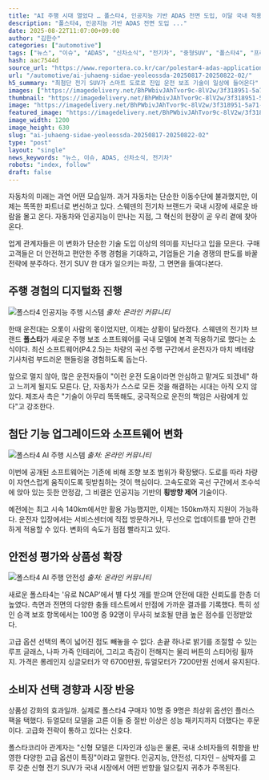 ```yaml
---
title: "AI 주행 시대 열었다 … 폴스타4, 인공지능 기반 ADAS 전면 도입, 이달 국내 적용​"
description: "폴스타4, 인공지능 기반 ADAS 전면 도입 ..."
date: 2025-08-22T11:07:00+09:00
author: "김한수"
categories: ["automotive"]
tags: ["뉴스", "이슈", "ADAS", "신차소식", "전기차", "중형SUV", "폴스타4", "프리미엄", "AI핸들링혁신", "주행감각진화"]
hash: aac7544d
source_url: "https://www.reportera.co.kr/car/polestar4-adas-application/"
url: "/automotive/ai-juhaeng-sidae-yeoleossda-20250817-20250822-02/"
h5_summary: "최첨단 전기 SUV가 스마트 도로로 진입 운전 보조 기술이 일상에 들어온다"
images: ["https://imagedelivery.net/BhPWbivJAhTvor9c-8lV2w/3f318951-5a71-48d5-ad8a-c77f935ad800/public", "https://imagedelivery.net/BhPWbivJAhTvor9c-8lV2w/07b41879-586a-4474-f313-3e9983bc5900/public", "https://imagedelivery.net/BhPWbivJAhTvor9c-8lV2w/eaad4440-fc15-40d3-d3ce-5c491db26100/public", "https://imagedelivery.net/BhPWbivJAhTvor9c-8lV2w/2c5e8164-9032-4f35-f926-85f4073fa900/public"]
thumbnail: "https://imagedelivery.net/BhPWbivJAhTvor9c-8lV2w/3f318951-5a71-48d5-ad8a-c77f935ad800/public"
image: "https://imagedelivery.net/BhPWbivJAhTvor9c-8lV2w/3f318951-5a71-48d5-ad8a-c77f935ad800/public"
featured_image: "https://imagedelivery.net/BhPWbivJAhTvor9c-8lV2w/3f318951-5a71-48d5-ad8a-c77f935ad800/public"
image_width: 1200
image_height: 630
slug: "ai-juhaeng-sidae-yeoleossda-20250817-20250822-02"
type: "post"
layout: "single"
news_keywords: "뉴스, 이슈, ADAS, 신차소식, 전기차"
robots: "index, follow"
draft: false
---
```


자동차의 미래는 과연 어떤 모습일까. 과거 자동차는 단순한 이동수단에 불과했지만, 이제는 똑똑한 파트너로 변신하고 있다. 스웨덴의 전기차 브랜드가 국내 시장에 새로운 바람을 몰고 온다. 자동차와 인공지능이 만나는 지점, 그 혁신의 현장이 곧 우리 곁에 찾아온다.

업계 관계자들은 이 변화가 단순한 기술 도입 이상의 의미를 지닌다고 입을 모은다. 구매고객들은 더 안전하고 편안한 주행 경험을 기대하고, 기업들은 기술 경쟁의 판도를 바꿀 전략에 분주하다. 전기 SUV 한 대가 일으키는 파장, 그 면면을 들여다본다.

## 주행 경험의 디지털화 진행

![폴스타4 인공지능 주행 시스템](https://imagedelivery.net/BhPWbivJAhTvor9c-8lV2w/07b41879-586a-4474-f313-3e9983bc5900/public)
*출처: 온라인 커뮤니티*


한때 운전대는 오롯이 사람의 몫이었지만, 이제는 상황이 달라졌다. 스웨덴의 전기차 브랜드 **폴스타**가 새로운 주행 보조 소프트웨어를 국내 모델에 본격 적용하기로 했다는 소식이다. 최신 소프트웨어(P4.2.5)는 차량의 곡선 주행 구간에서 운전자가 마치 베테랑 기사처럼 부드러운 핸들링을 경험하도록 돕는다.

앞으로 멀지 않아, 많은 운전자들이 "이런 운전 도움이라면 안심하고 맡겨도 되겠네" 하고 느끼게 될지도 모른다. 단, 자동차가 스스로 모든 것을 해결하는 시대는 아직 오지 않았다. 제조사 측은 "기술이 아무리 똑똑해도, 궁극적으로 운전의 책임은 사람에게 있다"고 강조한다.

## 첨단 기능 업그레이드와 소프트웨어 변화

![폴스타4 AI 주행 시스템](https://imagedelivery.net/BhPWbivJAhTvor9c-8lV2w/eaad4440-fc15-40d3-d3ce-5c491db26100/public)
*출처: 온라인 커뮤니티*


이번에 공개된 소프트웨어는 기존에 비해 조향 보조 범위가 확장됐다. 도로를 따라 차량이 자연스럽게 움직이도록 뒷받침하는 것이 핵심이다. 고속도로와 곡선 구간에서 조수석에 앉아 있는 듯한 안정감, 그 비결은 인공지능 기반의 **횡방향 제어** 기술이다.

예전에는 최고 시속 140km에서만 활용 가능했지만, 이제는 150km까지 지원이 가능하다. 운전자 입장에서는 서비스센터에 직접 방문하거나, 무선으로 업데이트를 받아 간편하게 적용할 수 있다. 변화의 속도가 점점 빨라지고 있다.

## 안전성 평가와 상품성 확장

![폴스타4 AI 주행 안전성](https://imagedelivery.net/BhPWbivJAhTvor9c-8lV2w/2c5e8164-9032-4f35-f926-85f4073fa900/public)
*출처: 온라인 커뮤니티*


새로운 폴스타4는 '유로 NCAP'에서 별 다섯 개를 받으며 안전에 대한 신뢰도를 한층 더 높였다. 측면과 전면의 다양한 충돌 테스트에서 만점에 가까운 결과를 기록했다. 특히 성인 승객 보호 항목에서는 100명 중 92명이 무사히 보호될 만큼 높은 점수를 인정받았다.

고급 옵션 선택의 폭이 넓어진 점도 빼놓을 수 없다. 손끝 하나로 밝기를 조절할 수 있는 루프 글래스, 나파 가죽 인테리어, 그리고 촉감이 전해지는 물리 버튼의 스티어링 휠까지. 가격은 롱레인지 싱글모터가 약 6700만원, 듀얼모터가 7200만원 선에서 유지된다.

## 소비자 선택 경향과 시장 반응

상품성 강화의 효과일까. 실제로 폴스타4 구매자 10명 중 9명은 최상위 옵션인 플러스 팩을 택했다. 듀얼모터 모델을 고른 이들 중 절반 이상은 성능 패키지까지 더했다는 후문이다. 고급화 전략이 통하고 있다는 신호다.

폴스타코리아 관계자는 "신형 모델은 디자인과 성능은 물론, 국내 소비자들의 취향을 반영한 다양한 고급 옵션이 특징"이라고 말한다. 인공지능, 안전성, 디자인 – 삼박자를 고루 갖춘 신형 전기 SUV가 국내 시장에서 어떤 반향을 일으킬지 귀추가 주목된다.